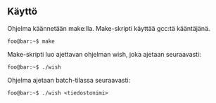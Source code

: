 ## Käyttö

Ohjelma käännetään make:lla. Make-skripti käyttää gcc:tä kääntäjänä.

```console
foo@bar:~$ make
```
Make-skripti luo ajettavan ohjelman wish, joka ajetaan seuraavasti:

```console
foo@bar:~$ ./wish
```
Ohjelma ajetaan batch-tilassa seuraavasti:

```console
foo@bar:~$ ./wish <tiedostonimi>
```
